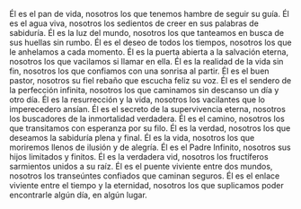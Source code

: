 Él es el pan de vida, 
nosotros los que tenemos hambre de seguir su guía.
Él es el agua viva, 
nosotros los sedientos de creer en sus palabras de sabiduría.
Él es la luz del mundo, 
nosotros los que tanteamos en busca de sus huellas sin rumbo.
Él es el deseo de todos los tiempos, 
nosotros los que le anhelamos a cada momento.
Él es la puerta abierta a la salvación eterna, 
nosotros los que vacilamos si llamar en ella.
Él es la realidad de la vida sin fin, 
nosotros los que confiamos con una sonrisa al partir.
Él es el buen pastor, 
nosotros su fiel rebaño que escucha feliz su voz.
Él es el sendero de la perfección infinita, 
nosotros los que caminamos sin descanso un día y otro día.
Él es la resurrección y la vida, 
nosotros los vacilantes que lo imperecedero ansían.
Él es el secreto de la supervivencia eterna, 
nosotros los buscadores de la inmortalidad verdadera.
Él es el camino, 
nosotros los que transitamos con esperanza por su filo.
Él es la verdad, 
nosotros los que deseamos la sabiduría plena y final.
Él es la vida, 
nosotros los que moriremos llenos de ilusión y de alegría.
Él es el Padre Infinito, 
nosotros sus hijos limitados y finitos.
Él es la verdadera vid, 
nosotros los fructíferos sarmientos unidos a su raíz.
Él es el puente viviente entre dos mundos, 
nosotros los transeúntes confiados que caminan seguros.
Él es el enlace viviente entre el tiempo y la eternidad, 
nosotros los que suplicamos poder encontrarle algún día, en algún lugar.
